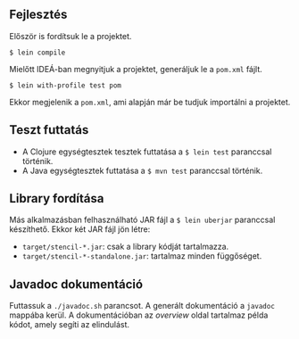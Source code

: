 ## Fejlesztés

Először is fordítsuk le a projektet.

`$ lein compile`

Mielőtt IDEÁ-ban megnyitjuk a projektet, generáljuk le a `pom.xml` fájlt.

`$ lein with-profile test pom`

Ekkor megjelenik a `pom.xml`, ami alapján már be tudjuk importálni a projektet.

## Teszt futtatás

- A Clojure egységtesztek tesztek futtatása a `$ lein test` paranccsal történik.
- A Java egységtesztek futtatása a `$ mvn test` paranccsal történik.

## Library fordítása

Más alkalmazásban felhasználható JAR fájl a `$ lein uberjar` paranccsal készíthető. Ekkor két JAR fájl jön létre:

- `target/stencil-*.jar`: csak a library kódját tartalmazza.
- `target/stencil-*-standalone.jar`: tartalmaz minden függőséget.

## Javadoc dokumentáció

Futtassuk a `./javadoc.sh` parancsot. A generált dokumentáció a `javadoc` mappába kerül. A dokumentációban az *overview* oldal tartalmaz példa kódot, amely segíti az elindulást.
